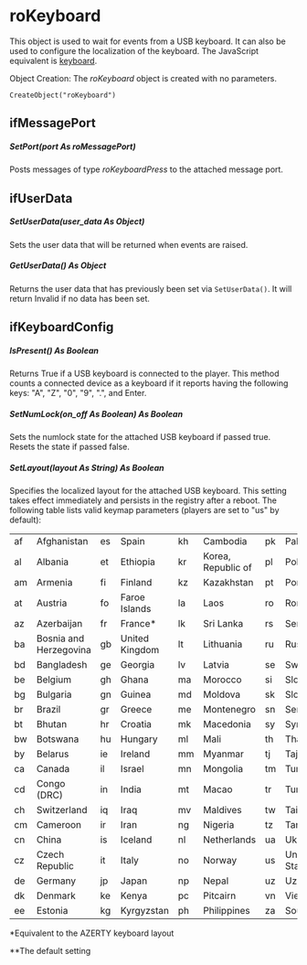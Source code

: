 # roKeyboard

This object is used to wait for events from a USB keyboard. It can also be used to configure the localization of the keyboard. The JavaScript equivalent is [keyboard](https://docs.brightsign.biz/display/DOC/keyboard).

Object Creation: The *roKeyboard* object is created with no parameters.

```
CreateObject("roKeyboard")
```

## ifMessagePort

##### SetPort(port As roMessagePort)

Posts messages of type *roKeyboardPress* to the attached message port.

## ifUserData

##### SetUserData(user\_data As Object)

Sets the user data that will be returned when events are raised.

##### GetUserData() As Object

Returns the user data that has previously been set via `SetUserData()`. It will return Invalid if no data has been set.

## ifKeyboardConfig

##### IsPresent() As Boolean

Returns True if a USB keyboard is connected to the player. This method counts a connected device as a keyboard if it reports having the following keys: "A", "Z", "0", "9", ".", and Enter.

##### SetNumLock(on\_off As Boolean) As Boolean

Sets the numlock state for the attached USB keyboard if passed true. Resets the state if passed false.

##### SetLayout(layout As String) As Boolean

Specifies the localized layout for the attached USB keyboard. This setting takes effect immediately and persists in the registry after a reboot. The following table lists valid keymap parameters (players are set to "us" by default): 

|     |     |     |     |     |     |     |     |
| --- | --- | --- | --- | --- | --- | --- | --- |
| af  | Afghanistan | es  | Spain | kh  | Cambodia | pk  | Pakistan |
| al  | Albania | et  | Ethiopia | kr  | Korea, Republic of | pl  | Poland |
| am  | Armenia | fi  | Finland | kz  | Kazakhstan | pt  | Portugal |
| at  | Austria | fo  | Faroe Islands | la  | Laos | ro  | Romania |
| az  | Azerbaijan | fr  | France\* | lk  | Sri Lanka | rs  | Serbia |
| ba  | Bosnia and Herzegovina | gb  | United Kingdom | lt  | Lithuania | ru  | Russia |
| bd  | Bangladesh | ge  | Georgia | lv  | Latvia | se  | Sweden |
| be  | Belgium | gh  | Ghana | ma  | Morocco | si  | Slovenia |
| bg  | Bulgaria | gn  | Guinea | md  | Moldova | sk  | Slovakia |
| br  | Brazil | gr  | Greece | me  | Montenegro | sn  | Senegal |
| bt  | Bhutan | hr  | Croatia | mk  | Macedonia | sy  | Syria |
| bw  | Botswana | hu  | Hungary | ml  | Mali | th  | Thailand |
| by  | Belarus | ie  | Ireland | mm  | Myanmar | tj  | Tajikistan |
| ca  | Canada | il  | Israel | mn  | Mongolia | tm  | Turkmenistan |
| cd  | Congo (DRC) | in  | India | mt  | Macao | tr  | Turkey |
| ch  | Switzerland | iq  | Iraq | mv  | Maldives | tw  | Taiwan |
| cm  | Cameroon | ir  | Iran | ng  | Nigeria | tz  | Tanzania |
| cn  | China | is  | Iceland | nl  | Netherlands | ua  | Ukraine |
| cz  | Czech Republic | it  | Italy | no  | Norway | us  | United States\*\* |
| de  | Germany | jp  | Japan | np  | Nepal | uz  | Uzbekistan |
| dk  | Denmark | ke  | Kenya | pc  | Pitcairn | vn  | Vietnam |
| ee  | Estonia | kg  | Kyrgyzstan | ph  | Philippines | za  | South Africa |

\*Equivalent to the AZERTY keyboard layout

\*\*The default setting